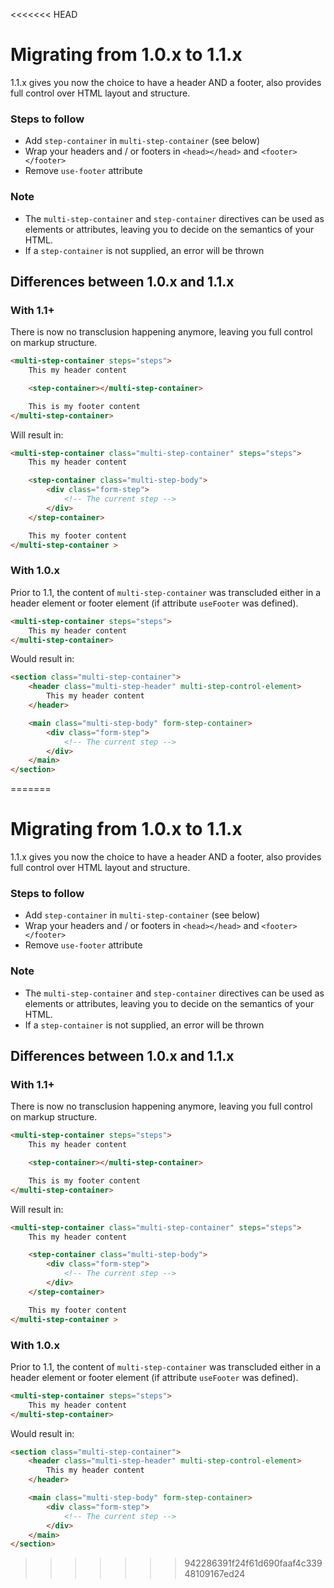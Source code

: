 <<<<<<< HEAD
# Migrating from 1.0.x to 1.1.x

1.1.x gives you now the choice to have a header AND a footer, also provides full control over HTML layout and structure.

### Steps to follow

- Add `step-container` in `multi-step-container` (see below)
- Wrap your headers and / or footers in `<head></head>` and `<footer></footer>`
- Remove `use-footer` attribute

### Note

- The `multi-step-container` and `step-container` directives can be used as elements or attributes, leaving you to decide on the semantics of your HTML.
- If a `step-container` is not supplied, an error will be thrown

## Differences between 1.0.x and 1.1.x

### With 1.1+

There is now no transclusion happening anymore, leaving you full control on markup structure.

```html
<multi-step-container steps="steps">
    This my header content

    <step-container></multi-step-container>

    This is my footer content
</multi-step-container>
```

Will result in:

```html
<multi-step-container class="multi-step-container" steps="steps">
    This my header content

    <step-container class="multi-step-body">
        <div class="form-step">
            <!-- The current step -->
        </div>
    </step-container>

    This my footer content
</multi-step-container >
```

### With 1.0.x

Prior to 1.1, the content of `multi-step-container` was transcluded either in a header element or footer element (if attribute `useFooter` was defined).

```html
<multi-step-container steps="steps">
    This my header content
</multi-step-container>
```

Would result in:

```html
<section class="multi-step-container">
    <header class="multi-step-header" multi-step-control-element>
        This my header content
    </header>

    <main class="multi-step-body" form-step-container>
        <div class="form-step">
            <!-- The current step -->
        </div>
    </main>
</section>
```
=======
# Migrating from 1.0.x to 1.1.x

1.1.x gives you now the choice to have a header AND a footer, also provides full control over HTML layout and structure.

### Steps to follow

- Add `step-container` in `multi-step-container` (see below)
- Wrap your headers and / or footers in `<head></head>` and `<footer></footer>`
- Remove `use-footer` attribute

### Note

- The `multi-step-container` and `step-container` directives can be used as elements or attributes, leaving you to decide on the semantics of your HTML.
- If a `step-container` is not supplied, an error will be thrown

## Differences between 1.0.x and 1.1.x

### With 1.1+

There is now no transclusion happening anymore, leaving you full control on markup structure.

```html
<multi-step-container steps="steps">
    This my header content

    <step-container></multi-step-container>

    This is my footer content
</multi-step-container>
```

Will result in:

```html
<multi-step-container class="multi-step-container" steps="steps">
    This my header content

    <step-container class="multi-step-body">
        <div class="form-step">
            <!-- The current step -->
        </div>
    </step-container>

    This my footer content
</multi-step-container >
```

### With 1.0.x

Prior to 1.1, the content of `multi-step-container` was transcluded either in a header element or footer element (if attribute `useFooter` was defined).

```html
<multi-step-container steps="steps">
    This my header content
</multi-step-container>
```

Would result in:

```html
<section class="multi-step-container">
    <header class="multi-step-header" multi-step-control-element>
        This my header content
    </header>

    <main class="multi-step-body" form-step-container>
        <div class="form-step">
            <!-- The current step -->
        </div>
    </main>
</section>
```
>>>>>>> 942286391f24f61d690faaf4c33948109167ed24
